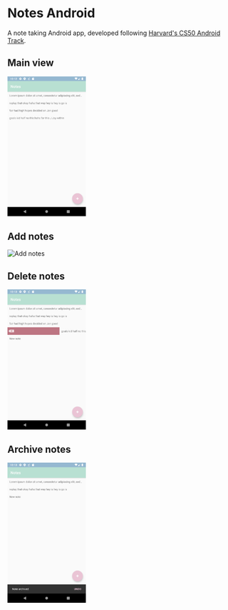 # Notes Android

A note taking Android app, developed following [Harvard's CS50 Android Track](https://cs50.harvard.edu/x/2020/tracks/mobile/android/notes/).

## Main view
<img src="static/main_view.png" alt="Main view" width="35%"/>

## Add notes
<img src="static/add_note.png" alt="Add notes" width="35%"/>

## Delete notes
<img src="static/delete_note.png" alt="Delete notes" width="35%"/>

## Archive notes
<img src="static/archive_note.png" alt="Archive notes" width="35%"/>

